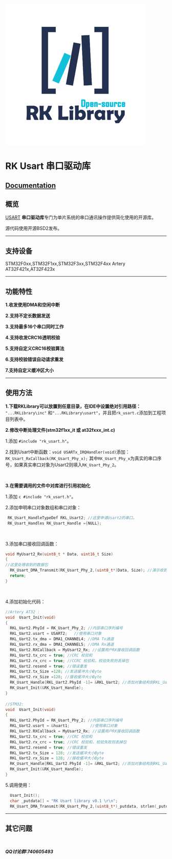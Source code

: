 ![LOGO](../Logo_Mini.png "LOGO")

RK Usart 串口驱动库
===========

[Documentation](http://)
------

概览
------
 
[USART](https://en.wikipedia.org/wiki/Universal_synchronous_and_asynchronous_receiver-transmitter) **串口驱动库**专门为单片系统的串口通讯操作提供简化使用的开源库。

源代码使用开源BSD2发布。

------
支持设备
------
 STM32F0xx,STM32F1xx,STM32F3xx,STM32F4xx
 Artery AT32F421x,AT32F423x

------
功能特性
------

**1.收发使用DMA和空闲中断**

**2.支持不定长数据发送**

**3.支持最多16个串口同时工作**

**4.支持收发CRC16透明校验**

**5.支持自定义CRC16校验算法**

**6.支持校验错误自动请求重发**

**7.支持自定义缓冲区大小**

 
------
使用方法
------

**1.下载RKLibrary可以放置到任意目录，在IDE中设置绝对引用路径：**
`"...RKLibrary\inc"` 和`"...RKLibrary\usart"`，并且把`rk_usart.c`添加到工程项目列表中。
<br>

**2.修改中断处理文件(stm32f1xx_it 或 at32fxxx_int.c)**

 1.添加 `#include "rk_usart.h"`。

 2.找到Usart中断函数：`void USARTx_IRQHandler(void)`添加：
  `RK_Usart_RxCallback(RK_Usart_Phy_x);` 其中`RK_Usart_Phy_x`为真实的串口序号，如果真实串口对象为Usart2则填入`RK_Usart_Phy_2`。

<br>

**3.在需要调用的文件中对库进行引用初始化**

1.添加 ```c #include "rk_usart.h"```。
<br>

2.添加申明串口对象数组和串口对象：
```c
 RK_Usart_HandleTypeDef RKL_Usart2; //这里申请Usart2的串口。
 RK_Usart_Handles RK_Usart_Handle ={NULL};
```
<br>

3.添加串口接收回调函数：
```c
void MyUsart2_Rx(uint8_t * Data, uint16_t Size)
{ 
//这里处理收到的数据包
  RK_Usart_DMA_Transmit(RK_Usart_Phy_2,(uint8_t*)Data, Size); //演示收到数据直接发送
  return;
}
```
<br>

4.添加初始化代码：
```c
//Artery AT32 :
void  Usart_Init(void)
{
  RKL_Uart2.PhyId = RK_Usart_Phy_2; //内部串口序列编号
  RKL_Uart2.usart = USART2;   //使用串口对象
  RKL_Uart2.tx_dma = DMA1_CHANNEL4; //DMA Tx通道
  RKL_Uart2.rx_dma = DMA1_CHANNEL5; //DMA Rx通道
  RKL_Uart2.RXCallback = MyUsart2_Rx; //设置用户RX接收回调函数
  RKL_Uart2.tx_crc = true; //CRC 校验和
  RKL_Uart2.rx_crc = true; //CCRC 校验和，校验失败则丢掉包
  RKL_Uart2.resend = true; //错误重发
  RKL_Uart2.tx_Size =128; //发送缓冲大小Byte
  RKL_Uart2.rx_Size =128; //接收缓冲大小Byte
  RK_Usart_Handle[RKL_Uart2.PhyId -1]= &RKL_Uart2; //添加对象结构到RKL_Uart管理句柄  
  RK_Usart_Init(&RK_Usart_Handle);
}

//STM32:
void  Usart_Init(void)
{
  RKL_Uart2.PhyId = RK_Usart_Phy_2; //内部串口序列编号
  RKL_Uart2.usart = &huart1;         //使用串口对象
  RKL_Uart2.RXCallback = MyUsart2_Rx; //设置用户RX接收回调函数
  RKL_Uart2.tx_crc = true; //CRC 校验和
  RKL_Uart2.rx_crc = true; //CRC 校验和，校验失败则丢掉包
  RKL_Uart2.resend = true; //错误重发
  RKL_Uart2.tx_Size = 128; //发送缓冲大小Byte
  RKL_Uart2.rx_Size = 128; //接收缓冲大小Byte
  RK_Usart_Handle[RKL_Uart2.PhyId -1]= &RKL_Uart2; //添加对象结构到RKL_Uart管理句柄 
  RK_Usart_Init(&RK_Usart_Handle);
}
```

5.调用使用：

```c
  Usart_Init();
  char _putdata[] = "RK Usart library v0.1 \r\n";
  RK_Usart_DMA_Transmit(RK_Usart_Phy_2,(uint8_t*)_putdata, strlen(_putdata));
```



------
其它问题
------
<br>

***QQ讨论群:740605493***



<br>
<br>
<br>
<br>
<br>
<br>

